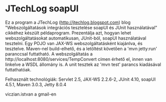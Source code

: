 ﻿JTechLog soapUI
===============

Ez a program a JTechLog (<http://jtechlog.blogspot.com>) blog "Webszolgáltatások integrációs 
tesztelése soapUI és JUnit használatával" cikkéhez készült példaprogram. 
Prezentálja azt, hogyan lehet webszolgáltatásokat automatikusan, JUnit-ból, soapUI használatával
tesztelni. Egy POJO van JAX-WS webszolgáltatásként kiajánlva, és tesztelve. Maven-nel build-elhető, 
és a letöltést követően a 'mvn jetty:run' paranccsal futtatható. A webszolgáltatás a
http://localhost:8080/services/TempConvert címen érhető el, innen van linkelve a WSDL állomány is.
A unit tesztek az 'mvn test' parancs kiadásával futtathatóak.

Felhasznált technológiák: Servlet 2.5, JAX-WS 2.2.6-2, 
JUnit 4.10, soapUI 4.5.1, Maven 3.0.3, Jetty 8.0.4

viczian.istvan a gmail-en
